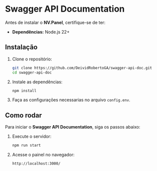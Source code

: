# Swagger API Documentation
Antes de instalar o **NV.Panel**, certifique-se de ter:

- **Dependências:** Node.js 22+

## Instalação

1. Clone o repositório:
   ```bash
   git clone https://github.com/DeividRobertoGA/swagger-api-doc.git
   cd swagger-api-doc
   ```
2. Instale as dependências:
   ```bash
   npm install
   ```
3. Faça as configurações necessarias no arquivo `config.env`.

## Como rodar

Para iniciar o **Swagger API Documentation**, siga os passos abaixo:

1. Execute o servidor:
   ```bash
   npm run start
   ```
3. Acesse o painel no navegador:
   ```
   http://localhost:3000/
   ```
